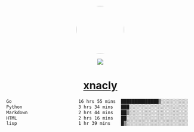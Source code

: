 <p align="center">
  <img style="border-radius: 100px" width="128" height="128" src="https://avatars.githubusercontent.com/u/47723417?v=4"/>
</p>
<p align="center">
  <img src="https://komarev.com/ghpvc/?username=xnacly&&style=flat-square"/>
</p>

<h1 align="center"><a href="https://xnacly.me"> xnacly</a> </h1>

<!--START_SECTION:waka-->

```txt
Go                         16 hrs 55 mins  ██████████████▒░░░░░░░░░░   57.91 %
Python                     3 hrs 34 mins   ███░░░░░░░░░░░░░░░░░░░░░░   12.22 %
Markdown                   2 hrs 44 mins   ██▒░░░░░░░░░░░░░░░░░░░░░░   09.38 %
HTML                       2 hrs 16 mins   ██░░░░░░░░░░░░░░░░░░░░░░░   07.79 %
lisp                       1 hr 39 mins    █▒░░░░░░░░░░░░░░░░░░░░░░░   05.68 %
```

<!--END_SECTION:waka-->
